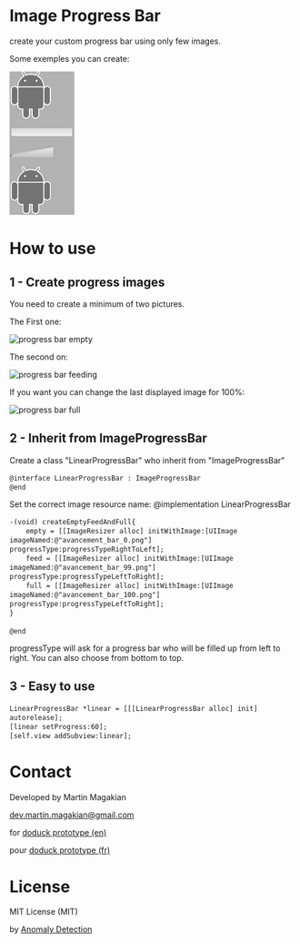 Image Progress Bar
================

create your custom progress bar using only few images.

Some exemples you can create:

![progress bar exemples](/README_src/loading2.gif)


How to use
================

1 - Create progress images
---------
You need to create a minimum of two pictures.

The First one:

![progress bar empty](https://raw.github.com/martin-magakian/ImageProgressBar/master/ImageProgressBar/Images/avancement_bar_0@2x.png)

The second on:

![progress bar feeding](https://raw.github.com/martin-magakian/ImageProgressBar/master/ImageProgressBar/Images/avancement_bar_99@2x.png)

If you want you can change the last displayed image for 100%:

![progress bar full](https://raw.github.com/martin-magakian/ImageProgressBar/master/ImageProgressBar/Images/avancement_bar_100@2x.png)


2 - Inherit from ImageProgressBar
---------

Create a class "LinearProgressBar" who inherit from "ImageProgressBar"

	@interface LinearProgressBar : ImageProgressBar
	@end


Set the correct image resource name:
	@implementation LinearProgressBar
	
	-(void) createEmptyFeedAndFull{
		empty = [[ImageResizer alloc] initWithImage:[UIImage imageNamed:@"avancement_bar_0.png"] progressType:progressTypeRightToLeft];
		feed = [[ImageResizer alloc] initWithImage:[UIImage imageNamed:@"avancement_bar_99.png"] progressType:progressTypeLeftToRight];
		full = [[ImageResizer alloc] initWithImage:[UIImage imageNamed:@"avancement_bar_100.png"] progressType:progressTypeLeftToRight];
	}
	
	@end


progressType will ask for a progress bar who will be filled up from left to right.
You can also choose from bottom to top.


3 - Easy to use
---------

	LinearProgressBar *linear = [[[LinearProgressBar alloc] init] autorelease];
	[linear setProgress:60];
	[self.view addSubview:linear];

Contact
=========
Developed by Martin Magakian

dev.martin.magakian@gmail.com

for [doduck prototype (en)](http://doduck.com/)

pour [doduck prototype (fr)](http://doduck.fr/)




License
=========
MIT License (MIT)

by [Anomaly Detection](https://anomaly.io)

